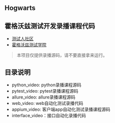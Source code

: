 ## Hogwarts

## 霍格沃兹测试开发录播课程代码


- [测试人社区](https://ceshiren.com)
- [霍格沃兹测试学院](https://testerh.ke.qq.com)

> 本项目仅提供录播源码，请不要直接拿来运行。

## 目录说明

- python_video: python录播课程源码
- pytest_video: pytest录播课程源码
- allure_video: allure录播课程源码
- web_video: web自动化测试录播代码
- appium_video: 客户端app自动化测试录播课程源码
- interface_video：接口自动化录播代码
